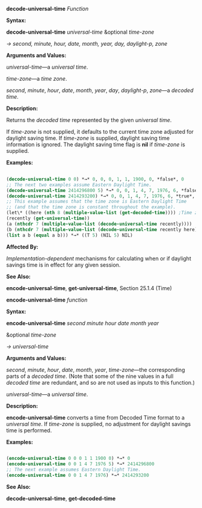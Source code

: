 **decode-universal-time** *Function* 



**Syntax:** 



**decode-universal-time** *universal-time* &amp;optional *time-zone* 



*→ second, minute, hour, date, month, year, day, daylight-p, zone* 



**Arguments and Values:** 



*universal-time*—a *universal time*. 



*time-zone*—a *time zone*. 



*second*, *minute*, *hour*, *date*, *month*, *year*, *day*, *daylight-p*, *zone*—a *decoded time*. 



**Description:** 



Returns the *decoded time* represented by the given *universal time*. 



If *time-zone* is not supplied, it defaults to the current time zone adjusted for daylight saving time. If *time-zone* is supplied, daylight saving time information is ignored. The daylight saving time flag is **nil** if *time-zone* is supplied. 



**Examples:**
```lisp
 
(decode-universal-time 0 0) *→* 0, 0, 0, 1, 1, 1900, 0, *false*, 0 
;; The next two examples assume Eastern Daylight Time. 
(decode-universal-time 2414296800 5) *→* 0, 0, 1, 4, 7, 1976, 6, *false*, 5 
(decode-universal-time 2414293200) *→* 0, 0, 1, 4, 7, 1976, 6, *true*, 5 
;; This example assumes that the time zone is Eastern Daylight Time 
;; (and that the time zone is constant throughout the example). 
(let\* ((here (nth 8 (multiple-value-list (get-decoded-time)))) ;Time zone 
(recently (get-universal-time)) 
(a (nthcdr 7 (multiple-value-list (decode-universal-time recently)))) 
(b (nthcdr 7 (multiple-value-list (decode-universal-time recently here))))) 
(list a b (equal a b))) *→* ((T 5) (NIL 5) NIL) 

```
**Affected By:** 



*Implementation-dependent* mechanisms for calculating when or if daylight savings time is in effect for any given session. 



**See Also:** 



**encode-universal-time**, **get-universal-time**, Section 25.1.4 (Time) 







 



 



**encode-universal-time** *function* 



**Syntax:** 



**encode-universal-time** *second minute hour date month year* 



&amp;optional *time-zone* 



*→ universal-time* 



**Arguments and Values:** 



*second*, *minute*, *hour*, *date*, *month*, *year*, *time-zone*—the corresponding parts of a *decoded time*. (Note that some of the nine values in a full *decoded time* are redundant, and so are not used as inputs to this function.) 



*universal-time*—a *universal time*. 



**Description:** 



**encode-universal-time** converts a time from Decoded Time format to a *universal time*. If *time-zone* is supplied, no adjustment for daylight savings time is performed. 



**Examples:**
```lisp
 
(encode-universal-time 0 0 0 1 1 1900 0) *→* 0 
(encode-universal-time 0 0 1 4 7 1976 5) *→* 2414296800 
;; The next example assumes Eastern Daylight Time. 
(encode-universal-time 0 0 1 4 7 1976) *→* 2414293200 

```
**See Also:** 



**decode-universal-time**, **get-decoded-time** 



